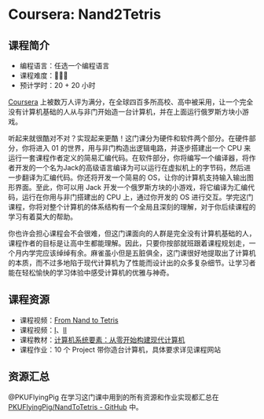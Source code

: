 # Coursera: Nand2Tetris

## 课程简介

- 编程语言：任选一个编程语言
- 课程难度：🌟🌟🌟
- 预计学时：20 + 20 小时

[Coursera](https://www.coursera.org) 上被数万人评为满分，在全球四百多所高校、高中被采用，让一个完全没有计算机基础的人从与非门开始造一台计算机，并在上面运行俄罗斯方块小游戏。

听起来就很酷对不对？实现起来更酷！这门课分为硬件和软件两个部分。在硬件部分，你将进入 01 的世界，用与非门构造出逻辑电路，并逐步搭建出一个 CPU 来运行一套课程作者定义的简易汇编代码。在软件部分，你将编写一个编译器，将作者开发的一个名为Jack的高级语言编译为可以运行在虚拟机上的字节码，然后进一步翻译为汇编代码。你还将开发一个简易的 OS，让你的计算机支持输入输出图形界面。至此，你可以用 Jack 开发一个俄罗斯方块的小游戏，将它编译为汇编代码，运行在你用与非门搭建出的 CPU 上，通过你开发的 OS 进行交互。学完这门课程，你将对整个计算机的体系结构有一个全局且深刻的理解，对于你后续课程的学习有着莫大的帮助。

你也许会担心课程会不会很难，但这门课面向的人群是完全没有计算机基础的人，课程作者的目标是让高中生都能理解。因此，只要你按部就班跟着课程规划走，一个月内学完应该绰绰有余。麻雀虽小但是五脏俱全，这门课很好地提取出了计算机的本质，而不过多地陷于现代计算机为了性能而设计出的众多复杂细节。让学习者能在轻松愉快的学习体验中感受计算机的优雅与神奇。

## 课程资源

- 课程视频：[From Nand to Tetris](https://www.nand2tetris.org/)
- 课程视频：[I](https://www.coursera.org/learn/build-a-computer/home/week/1)、[II](https://www.coursera.org/learn/nand2tetris2/home/welcome)
- 课程教材：[计算机系统要素：从零开始构建现代计算机][book]
- 课程作业：10 个 Project 带你造台计算机，具体要求详见课程网站

[book]: https://github.com/PKUFlyingPig/NandToTetris/blob/master/%5B%E8%AE%A1%E7%AE%97%E6%9C%BA%E7%B3%BB%E7%BB%9F%E8%A6%81%E7%B4%A0%EF%BC%9A%E4%BB%8E%E9%9B%B6%E5%BC%80%E5%A7%8B%E6%9E%84%E5%BB%BA%E7%8E%B0%E4%BB%A3%E8%AE%A1%E7%AE%97%E6%9C%BA%5D.(%E5%B0%BC%E8%90%A8).%E5%91%A8%E7%BB%B4.%E6%89%AB%E6%8F%8F%E7%89%88.pdf

## 资源汇总

@PKUFlyingPig 在学习这门课中用到的所有资源和作业实现都汇总在 [PKUFlyingPig/NandToTetris - GitHub](https://github.com/PKUFlyingPig/NandToTetris) 中。
